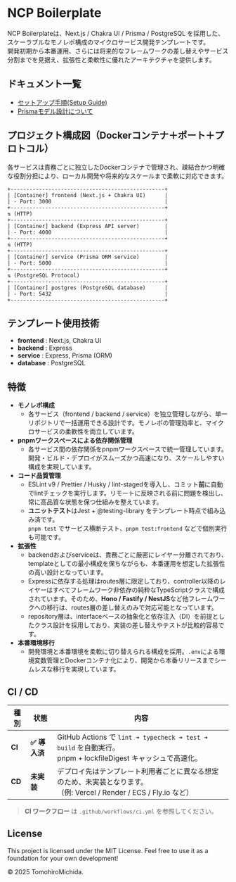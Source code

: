 # NCP Boilerplate

NCP Boilerplateは、Next.js / Chakra UI / Prisma / PostgreSQL を採用した、スケーラブルなモノレポ構成のマイクロサービス開発テンプレートです。  
開発初期から本番運用、さらには将来的なフレームワークの差し替えやサービス分割までを見据え、拡張性と柔軟性に優れたアーキテクチャを提供します。

## ドキュメント一覧

- [セットアップ手順(Setup Guide)](./docs/setup.ja.md)
- [Prismaモデル設計について](./docs/prisma.ja.md)

## プロジェクト構成図（Dockerコンテナ＋ポート＋プロトコル）

各サービスは責務ごとに独立したDockerコンテナで管理され、疎結合かつ明確な役割分担により、ローカル開発や将来的なスケールまで柔軟に対応できます。

```
+-------------------------------------------------+
| [Container] frontend (Next.js + Chakra UI)      |
| - Port: 3000                                    |
+-------------------------------------------------+
⇅ (HTTP)
+-------------------------------------------------+
| [Container] backend (Express API server)        |
| - Port: 4000                                    |
+-------------------------------------------------+
⇅ (HTTP)
+-------------------------------------------------+
| [Container] service (Prisma ORM service)        |
| - Port: 5000                                    |
+-------------------------------------------------+
⇅ (PostgreSQL Protocol)
+-------------------------------------------------+
| [Container] postgres (PostgreSQL database)      |
| - Port: 5432                                    |
+-------------------------------------------------+
```

## テンプレート使用技術

- **frontend** : Next.js, Chakra UI
- **backend** : Express
- **service** : Express, Prisma (ORM)
- **database** : PostgreSQL

## 特徴

- **モノレポ構成**
  - 各サービス（frontend / backend / service）を独立管理しながら、単一リポジトリで一括運用できる設計です。モノレポの管理効率と、マイクロサービスの柔軟性を両立しています。
- **pnpmワークスペースによる依存関係管理**
  - 各サービス間の依存関係をpnpmワークスペースで統一管理しています。開発・ビルド・デプロイがスムーズかつ高速になり、スケールしやすい構成を実現しています。
- **コード品質管理**
  - ESLint v9 / Prettier / Husky / lint-stagedを導入し、コミット**前**に自動でlintチェックを実行します。リモートに反映される前に問題を検出し、常に高品質な状態を保つ仕組みを整えています。
  - **ユニットテスト**はJest + @testing-library をテンプレート時点で組み込み済です。<br>`pnpm test` でサービス横断テスト、`pnpm test:frontend` などで個別実行も可能です。
- **拡張性**
  - backendおよびserviceは、責務ごとに厳密にレイヤー分離されており、templateとしての最小構成を保ちながらも、本番運用を想定した拡張性の高い設計となっています。
  - Expressに依存する処理はroutes層に限定しており、controller以降のレイヤーはすべてフレームワーク非依存の純粋なTypeScriptクラスで構成されています。そのため、**Hono / Fastify / NestJS**など他フレームワークへの移行は、routes層の差し替えのみで対応可能となっています。
  - repository層は、interfaceベースの抽象化と依存注入（DI）を前提としたクラス設計を採用しており、実装の差し替えやテストが比較的容易です。
- **本番環境移行**
  - 開発環境と本番環境を柔軟に切り替えられる構成を採用。`.env`による環境変数管理とDockerコンテナ化により、開発から本番リリースまでシームレスな移行を実現しています。

## CI / CD

| 種別   | 状態          | 内容                                                                                                                    |
| ------ | ------------- | ----------------------------------------------------------------------------------------------------------------------- |
| **CI** | **✅ 導入済** | GitHub Actions で `lint ➜ typecheck ➜ test ➜ build` を自動実行。<br>pnpm + lockfileDigest キャッシュで高速化。          |
| **CD** | **未実装**    | デプロイ先はテンプレート利用者ごとに異なる想定のため、未実装となります。<br>（例: Vercel / Render / ECS / Fly.io など） |

> **CI ワークフロー** は `.github/workflows/ci.yml` を参照してください。

## License

This project is licensed under the MIT License.
Feel free to use it as a foundation for your own development!

© 2025 TomohiroMichida.
